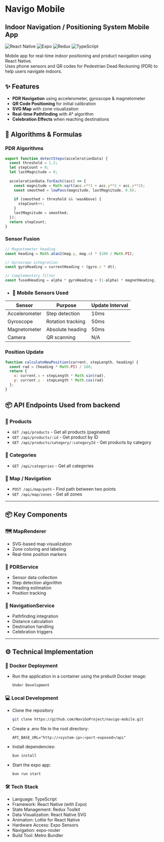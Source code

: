 # Navigo Mobile
## Indoor Navigation / Positioning System Mobile App

![React Native](https://img.shields.io/badge/React%20Native-Mobile-blue?logo=react)
![Expo](https://img.shields.io/badge/Expo-Framework-000020?logo=expo)
![Redux](https://img.shields.io/badge/State_Management-Redux-764ABC?logo=redux)
![TypeScript](https://img.shields.io/badge/TypeScript-Supported-blue?logo=typescript)

Mobile app for real-time indoor positioning and product navigation using React Native.  
Uses phone sensors and QR codes for Pedestrian Dead Reckoning (PDR) to help users navigate indoors.

## ✨ Features

- **PDR Navigation** using accelerometer, gyroscope & magnetometer
- **QR Code Positioning** for initial calibration
- **SVG Map** with zone visualization
- **Real-time Pathfinding** with A* algorithm
- **Celebration Effects** when reaching destinations

## 🧮 Algorithms & Formulas

### PDR Algorithms
```javascript
export function detectSteps(accelerationData) {
  const threshold = 1.2;
  let stepCount = 0;
  let lastMagnitude = 0;
  
  accelerationData.forEach((acc) => {
    const magnitude = Math.sqrt(acc.x**2 + acc.y**2 + acc.z**2);
    const smoothed = lowPass(magnitude, lastMagnitude, 0.8);
    
    if (smoothed > threshold && !wasAbove) {
      stepCount++;
    }
    lastMagnitude = smoothed;
  });
  return stepCount;
}
```

### Sensor Fusion
```javascript
// Magnetometer heading
const heading = Math.atan2(mag.y, mag.x) * (180 / Math.PI);

// Gyroscope integration
const gyroHeading = currentHeading + (gyro.z * dt);

// Complementary filter
const fusedHeading = alpha * gyroHeading + (1-alpha) * magnetHeading;
```

- ### 📱 Mobile Sensors Used

| Sensor        | Purpose               | Update Interval |
|---------------|-----------------------|-----------------|
| Accelerometer | Step detection        | 10ms            |
| Gyroscope     | Rotation tracking     | 50ms            |
| Magnetometer  | Absolute heading      | 50ms            |
| Camera        | QR scanning           | N/A             |

### Position Update
```javascript
function calculateNewPosition(current, stepLength, heading) {
  const rad = (heading * Math.PI) / 180;
  return {
    x: current.x + stepLength * Math.sin(rad),
    y: current.y - stepLength * Math.cos(rad)
  };
}
```

## 📦 API Endpoints Used from backend

### 🔹 Products
- `GET /api/products` - Get all products (paginated)  
- `GET /api/products/:id` - Get product by ID  
- `GET /api/products/category/:categoryId` - Get products by category 

### 🔹 Categories
- `GET /api/categories` - Get all categories  

### 🔹 Map / Navigation
- `POST /api/map/path` - Find path between two points 
- `GET /api/map/zones` - Get all zones

---

## 📦 Key Components

### 🗺 MapRenderer

- SVG-based map visualization
- Zone coloring and labeling
- Real-time position markers

### 🚶 PDRService

- Sensor data collection
- Step detection algorithm
- Heading estimation
- Position tracking

### 🎯 NavigationService

- Pathfinding integration
- Distance calculation
- Destination handling
- Celebration triggers

---

## ⚙️ Technical Implementation

### 🐳 Docker Deployment

- Run the application in a container using the prebuilt Docker image:
  ```bash
  Under Development
  ```

### 💻 Local Development

- Clone the repository
  ```bash
  git clone https://github.com/NaviGoProject/navigo-mobile.git
  ```
- Create a .env file in the root directory:
   ```env
   API_BASE_URL="http://<system-ip>:<port-exposed>/api"
   ```
- Install dependencies:
  ```bash
  bun install
  ```
- Start the expo app:
  ```bash
  bun run start
  ```

### 🛠 Tech Stack️

- Language: TypeScript
- Framework: React Native (with Expo)
- State Management: Redux Toolkit
- Data Visualization: React Native SVG
- Animation: Lottie for React Native
- Hardware Access: Expo Sensors
- Navigation: expo-router
- Build Tool: Metro Bundler